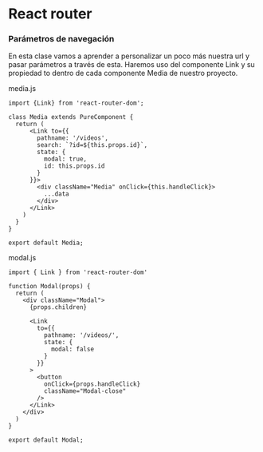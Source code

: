 # React router

### Parámetros de navegación

En esta clase vamos a aprender a personalizar un poco más nuestra url y pasar parámetros a través de esta. Haremos uso del componente Link y su propiedad to dentro de cada componente Media de nuestro proyecto.

media.js
```
import {Link} from 'react-router-dom';

class Media extends PureComponent {
  return (
      <Link to={{
        pathname: '/videos',
        search: `?id=${this.props.id}`,
        state: {
          modal: true,
          id: this.props.id
        }
      }}>
        <div className="Media" onClick={this.handleClick}>
          ...data
        </div>
      </Link>
    )
  }
}

export default Media;
```

modal.js
```
import { Link } from 'react-router-dom'

function Modal(props) {
  return (
    <div className="Modal">
      {props.children}

      <Link
        to={{
          pathname: '/videos/',
          state: {
            modal: false
          }
        }}
      >
        <button
          onClick={props.handleClick}
          className="Modal-close"
        />
      </Link>
    </div>
  )
}

export default Modal;
```